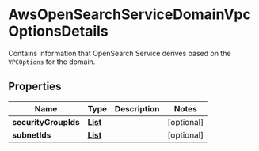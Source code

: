 

# AwsOpenSearchServiceDomainVpcOptionsDetails

Contains information that OpenSearch Service derives based on the <code>VPCOptions</code> for the domain.

## Properties

| Name | Type | Description | Notes |
|------------ | ------------- | ------------- | -------------|
|**securityGroupIds** | [**List**](List.md) |  |  [optional] |
|**subnetIds** | [**List**](List.md) |  |  [optional] |



